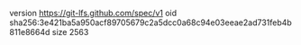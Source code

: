version https://git-lfs.github.com/spec/v1
oid sha256:3e421ba5a950acf89705679c2a5dcc0a68c94e03eeae2ad731feb4b811e8664d
size 2563
